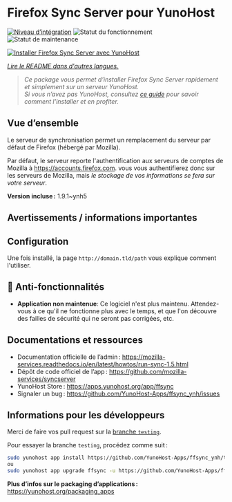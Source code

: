 <!--
Nota bene : ce README est automatiquement généré par <https://github.com/YunoHost/apps/tree/master/tools/readme_generator>
Il NE doit PAS être modifié à la main.
-->

# Firefox Sync Server pour YunoHost

[![Niveau d’intégration](https://dash.yunohost.org/integration/ffsync.svg)](https://dash.yunohost.org/appci/app/ffsync) ![Statut du fonctionnement](https://ci-apps.yunohost.org/ci/badges/ffsync.status.svg) ![Statut de maintenance](https://ci-apps.yunohost.org/ci/badges/ffsync.maintain.svg)

[![Installer Firefox Sync Server avec YunoHost](https://install-app.yunohost.org/install-with-yunohost.svg)](https://install-app.yunohost.org/?app=ffsync)

*[Lire le README dans d'autres langues.](./ALL_README.md)*

> *Ce package vous permet d’installer Firefox Sync Server rapidement et simplement sur un serveur YunoHost.*  
> *Si vous n’avez pas YunoHost, consultez [ce guide](https://yunohost.org/install) pour savoir comment l’installer et en profiter.*

## Vue d’ensemble

Le serveur de synchronisation permet un remplacement du serveur par défaut de Firefox (hébergé par Mozilla).

Par défaut, le serveur reporte l'authentification aux serveurs de comptes de Mozilla à https://accounts.firefox.com. vous vous authentifierez donc sur les serveurs de Mozilla, mais _le stockage de vos informations se fera sur votre serveur_.

**Version incluse :** 1.9.1~ynh5
## Avertissements / informations importantes

## Configuration

Une fois installé, la page `http://domain.tld/path` vous explique comment l'utiliser.
## :red_circle: Anti-fonctionnalités

- **Application non maintenue**: Ce logiciel n'est plus maintenu. Attendez-vous à ce qu'il ne fonctionne plus avec le temps, et que l'on découvre des failles de sécurité qui ne seront pas corrigées, etc.

## Documentations et ressources

- Documentation officielle de l’admin : <https://mozilla-services.readthedocs.io/en/latest/howtos/run-sync-1.5.html>
- Dépôt de code officiel de l’app : <https://github.com/mozilla-services/syncserver>
- YunoHost Store : <https://apps.yunohost.org/app/ffsync>
- Signaler un bug : <https://github.com/YunoHost-Apps/ffsync_ynh/issues>

## Informations pour les développeurs

Merci de faire vos pull request sur la [branche `testing`](https://github.com/YunoHost-Apps/ffsync_ynh/tree/testing).

Pour essayer la branche `testing`, procédez comme suit :

```bash
sudo yunohost app install https://github.com/YunoHost-Apps/ffsync_ynh/tree/testing --debug
ou
sudo yunohost app upgrade ffsync -u https://github.com/YunoHost-Apps/ffsync_ynh/tree/testing --debug
```

**Plus d’infos sur le packaging d’applications :** <https://yunohost.org/packaging_apps>
